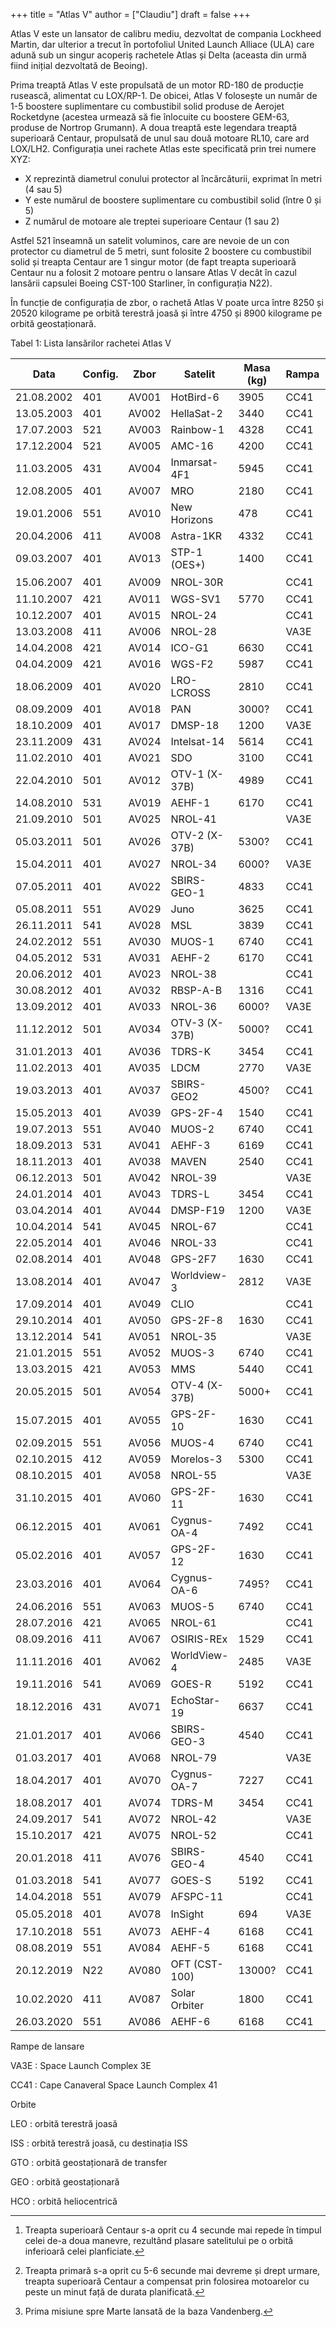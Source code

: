 +++
title = "Atlas V"
author = ["Claudiu"]
draft = false
+++

Atlas V este un lansator de calibru mediu, dezvoltat de compania Lockheed Martin, dar ulterior a trecut în portofoliul United Launch Alliace (ULA) care adună sub un singur acoperiș rachetele Atlas și Delta (aceasta din urmă fiind inițial dezvoltată de Beoing).

Prima treaptă Atlas V este propulsată de un motor RD-180 de producție rusească, alimentat cu LOX/RP-1. De obicei, Atlas V folosește un număr de 1-5 boostere suplimentare cu combustibil solid produse de Aerojet Rocketdyne (acestea urmează să fie înlocuite cu boostere GEM-63, produse de Nortrop Grumann). A doua treaptă este legendara treaptă superioară Centaur, propulsată de unul sau două motoare RL10, care ard LOX/LH2. Configurația unei rachete Atlas este specificată prin trei numere XYZ:

-   X reprezintă diametrul conului protector al încărcăturii, exprimat în metri (4 sau 5)
-   Y este numărul de boostere suplimentare cu combustibil solid (între 0 și 5)
-   Z numărul de motoare ale treptei superioare Centaur (1 sau 2)

Astfel 521 înseamnă un satelit voluminos, care are nevoie de un con protector cu diametrul de 5 metri, sunt folosite 2 boostere cu combustibil solid și treapta Centaur are 1 singur motor (de fapt treapta superioară Centaur nu a folosit 2 motoare pentru o lansare Atlas V decât în cazul lansării capsulei Boeing CST-100 Starliner, în configurația N22).

În funcție de configurația de zbor, o rachetă Atlas V poate urca între 8250 și 20520 kilograme pe orbită terestră joasă și între 4750 și 8900 kilograme pe orbită geostaționară.

<div class="table-caption">
  <span class="table-number">Tabel 1</span>:
  Lista lansărilor rachetei Atlas V
</div>

| Data       | Config. | Zbor  | Satelit       | Masa (kg) | Rampa | Orbita     |
|------------|---------|-------|---------------|-----------|-------|------------|
| 21.08.2002 | 401     | AV001 | HotBird-6     | 3905      | CC41  | GTO+       |
| 13.05.2003 | 401     | AV002 | HellaSat-2    | 3440      | CC41  | GTO+       |
| 17.07.2003 | 521     | AV003 | Rainbow-1     | 4328      | CC41  | GTO+       |
| 17.12.2004 | 521     | AV005 | AMC-16        | 4200      | CC41  | GTO        |
| 11.03.2005 | 431     | AV004 | Inmarsat-4F1  | 5945      | CC41  | GTO+       |
| 12.08.2005 | 401     | AV007 | MRO           | 2180      | CC41  | HCO        |
| 19.01.2006 | 551     | AV010 | New Horizons  | 478       | CC41  | HCO        |
| 20.04.2006 | 411     | AV008 | Astra-1KR     | 4332      | CC41  | GTO+       |
| 09.03.2007 | 401     | AV013 | STP-1 (OES+)  | 1400      | CC41  | LEO        |
| 15.06.2007 | 401     | AV009 | NROL-30R      |           | CC41  | LEO[^fn:1] |
| 11.10.2007 | 421     | AV011 | WGS-SV1       | 5770      | CC41  | GTO+       |
| 10.12.2007 | 401     | AV015 | NROL-24       |           | CC41  | EEO/M      |
| 13.03.2008 | 411     | AV006 | NROL-28       |           | VA3E  | EEO/M      |
| 14.04.2008 | 421     | AV014 | ICO-G1        | 6630      | CC41  | GTO        |
| 04.04.2009 | 421     | AV016 | WGS-F2        | 5987      | CC41  | GTO+       |
| 18.06.2009 | 401     | AV020 | LRO-LCROSS    | 2810      | CC41  | HTO        |
| 08.09.2009 | 401     | AV018 | PAN           | 3000?     | CC41  | GTO+?      |
| 18.10.2009 | 401     | AV017 | DMSP-18       | 1200      | VA3E  | LEO/S      |
| 23.11.2009 | 431     | AV024 | Intelsat-14   | 5614      | CC41  | GTO+       |
| 11.02.2010 | 401     | AV021 | SDO           | 3100      | CC41  | GTO        |
| 22.04.2010 | 501     | AV012 | OTV-1 (X-37B) | 4989      | CC41  | LEO        |
| 14.08.2010 | 531     | AV019 | AEHF-1        | 6170      | CC41  | GTO+       |
| 21.09.2010 | 501     | AV025 | NROL-41       |           | VA3E  | LEO/R      |
| 05.03.2011 | 501     | AV026 | OTV-2 (X-37B) | 5300?     | CC41  | LEO        |
| 15.04.2011 | 401     | AV027 | NROL-34       | 6000?     | VA3E  | LEO        |
| 07.05.2011 | 401     | AV022 | SBIRS-GEO-1   | 4833      | CC41  | GTO        |
| 05.08.2011 | 551     | AV029 | Juno          | 3625      | CC41  | HCO        |
| 26.11.2011 | 541     | AV028 | MSL           | 3839      | CC41  | HCO        |
| 24.02.2012 | 551     | AV030 | MUOS-1        | 6740      | CC41  | GTO        |
| 04.05.2012 | 531     | AV031 | AEHF-2        | 6170      | CC41  | GTO+       |
| 20.06.2012 | 401     | AV023 | NROL-38       |           | CC41  | GTO?       |
| 30.08.2012 | 401     | AV032 | RBSP-A-B      | 1316      | CC41  | EEO        |
| 13.09.2012 | 401     | AV033 | NROL-36       | 6000?     | VA3E  | LEO?       |
| 11.12.2012 | 501     | AV034 | OTV-3 (X-37B) | 5000?     | CC41  | LEO        |
| 31.01.2013 | 401     | AV036 | TDRS-K        | 3454      | CC41  | GTO+       |
| 11.02.2013 | 401     | AV035 | LDCM          | 2770      | VA3E  | SSO        |
| 19.03.2013 | 401     | AV037 | SBIRS-GEO2    | 4500?     | CC41  | GTO        |
| 15.05.2013 | 401     | AV039 | GPS-2F-4      | 1540      | CC41  | MEO        |
| 19.07.2013 | 551     | AV040 | MUOS-2        | 6740      | CC41  | GTO        |
| 18.09.2013 | 531     | AV041 | AEHF-3        | 6169      | CC41  | GTO        |
| 18.11.2013 | 401     | AV038 | MAVEN         | 2540      | CC41  | HCO        |
| 06.12.2013 | 501     | AV042 | NROL-39       |           | VA3E  | LEO        |
| 24.01.2014 | 401     | AV043 | TDRS-L        | 3454      | CC41  | GTO+       |
| 03.04.2014 | 401     | AV044 | DMSP-F19      | 1200      | VA3E  | SSO        |
| 10.04.2014 | 541     | AV045 | NROL-67       |           | CC41  | GEO?       |
| 22.05.2014 | 401     | AV046 | NROL-33       |           | CC41  | GTO?       |
| 02.08.2014 | 401     | AV048 | GPS-2F7       | 1630      | CC41  | MEO        |
| 13.08.2014 | 401     | AV047 | Worldview-3   | 2812      | VA3E  | SSO        |
| 17.09.2014 | 401     | AV049 | CLIO          |           | CC41  | GTO+       |
| 29.10.2014 | 401     | AV050 | GPS-2F-8      | 1630      | CC41  | MEO        |
| 13.12.2014 | 541     | AV051 | NROL-35       |           | VA3E  | EEO/M      |
| 21.01.2015 | 551     | AV052 | MUOS-3        | 6740      | CC41  | GTO        |
| 13.03.2015 | 421     | AV053 | MMS           | 5440      | CC41  | EEO        |
| 20.05.2015 | 501     | AV054 | OTV-4 (X-37B) | 5000+     | CC41  | LEO        |
| 15.07.2015 | 401     | AV055 | GPS-2F-10     | 1630      | CC41  | MEO        |
| 02.09.2015 | 551     | AV056 | MUOS-4        | 6740      | CC41  | GTO+       |
| 02.10.2015 | 412     | AV059 | Morelos-3     | 5300      | CC41  | GTO        |
| 08.10.2015 | 401     | AV058 | NROL-55       |           | VA3E  | LEO        |
| 31.10.2015 | 401     | AV060 | GPS-2F-11     | 1630      | CC41  | MEO        |
| 06.12.2015 | 401     | AV061 | Cygnus-OA-4   | 7492      | CC41  | ISS        |
| 05.02.2016 | 401     | AV057 | GPS-2F-12     | 1630      | CC41  | MEO        |
| 23.03.2016 | 401     | AV064 | Cygnus-OA-6   | 7495?     | CC41  | ISS[^fn:2] |
| 24.06.2016 | 551     | AV063 | MUOS-5        | 6740      | CC41  | GTO+       |
| 28.07.2016 | 421     | AV065 | NROL-61       |           | CC41  | GTO        |
| 08.09.2016 | 411     | AV067 | OSIRIS-REx    | 1529      | CC41  | HCO        |
| 11.11.2016 | 401     | AV062 | WorldView-4   | 2485      | VA3E  | SSO        |
| 19.11.2016 | 541     | AV069 | GOES-R        | 5192      | CC41  | GTO+       |
| 18.12.2016 | 431     | AV071 | EchoStar-19   | 6637      | CC41  | GTO+       |
| 21.01.2017 | 401     | AV066 | SBIRS-GEO-3   | 4540      | CC41  | GTO        |
| 01.03.2017 | 401     | AV068 | NROL-79       |           | VA3E  | LEO        |
| 18.04.2017 | 401     | AV070 | Cygnus-OA-7   | 7227      | CC41  | ISS        |
| 18.08.2017 | 401     | AV074 | TDRS-M        | 3454      | CC41  | GTO+       |
| 24.09.2017 | 541     | AV072 | NROL-42       |           | VA3E  | MOL?       |
| 15.10.2017 | 421     | AV075 | NROL-52       |           | CC41  | GTO        |
| 20.01.2018 | 411     | AV076 | SBIRS-GEO-4   | 4540      | CC41  | GTO        |
| 01.03.2018 | 541     | AV077 | GOES-S        | 5192      | CC41  | GTO+       |
| 14.04.2018 | 551     | AV079 | AFSPC-11      |           | CC41  | GEO        |
| 05.05.2018 | 401     | AV078 | InSight       | 694       | VA3E  | HCO[^fn:3] |
| 17.10.2018 | 551     | AV073 | AEHF-4        | 6168      | CC41  | GTO+       |
| 08.08.2019 | 551     | AV084 | AEHF-5        | 6168      | CC41  | GTO+       |
| 20.12.2019 | N22     | AV080 | OFT (CST-100) | 13000?    | CC41  | ISS        |
| 10.02.2020 | 411     | AV087 | Solar Orbiter | 1800      | CC41  | HCO        |
| 26.03.2020 | 551     | AV086 | AEHF-6        | 6168      | CC41  | GTO+       |

Rampe de lansare

VA3E
: Space Launch Complex 3E

CC41
: Cape Canaveral Space Launch Complex 41

Orbite

LEO
: orbită terestră joasă

ISS
: orbită terestră joasă, cu destinația ISS

GTO
: orbită geostaționară de transfer

GEO
: orbită geostaționară

HCO
: orbită heliocentrică

[^fn:1]: Treapta superioară Centaur s-a oprit cu 4 secunde mai repede în timpul celei de-a doua manevre, rezultând plasare satelitului pe o orbită inferioară celei planficiate.
[^fn:2]: Treapta primară s-a oprit cu 5-6 secunde mai devreme și drept urmare, treapta superioară Centaur a compensat prin folosirea motoarelor cu peste un minut față de durata planificată.
[^fn:3]: Prima misiune spre Marte lansată de la baza Vandenberg.